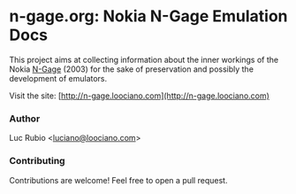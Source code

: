 # n-gage.org: Nokia N-Gage Emulation Docs

This project aims at collecting information about the inner workings of the Nokia [N-Gage](https://en.wikipedia.org/wiki/N-Gage_(device)) (2003) for the sake of preservation and possibly the development of emulators.

Visit the site: [http://n-gage.loociano.com](http://n-gage.loociano.com)

### Author

Luc Rubio <<luciano@loociano.com>>

### Contributing

Contributions are welcome! Feel free to open a pull request.
